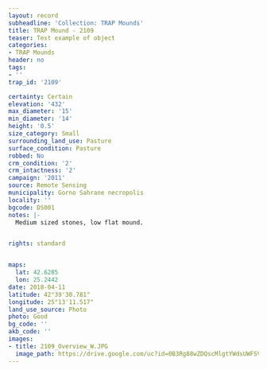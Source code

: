 ```yaml
---
layout: record
subheadline: 'Collection: TRAP Mounds'
title: TRAP Mound - 2109
teaser: Test example of object
categories:
- TRAP Mounds
header: no
tags:
- ''
trap_id: '2109'

certainty: Certain
elevation: '432'
max_diameter: '15'
min_diameter: '14'
height: '0.5'
size_category: Small
surrounding_land_use: Pasture
surface_condition: Pasture
robbed: No
crm_condition: '2'
crm_intactness: '2'
campaign: '2011'
source: Remote Sensing
municipality: Gorno Sahrane necropolis
locality: ''
bgcode: DS001
notes: |-
  Medium sized stones, low flat mound.


rights: standard


maps:
  lat: 42.6285
  lon: 25.2442
date: 2018-04-11
latitude: 42°39'30.781"
longitude: 25°13'11.517"
land_use_source: Photo
photo: Good
bg_code: ''
akb_code: ''
images:
- title: 2109_Overview_W.JPG
  image_path: https://drive.google.com/uc?id=0B3Rg88wZDQscMlgtYWdsUWFSVE0
---
```

